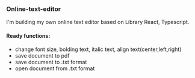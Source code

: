 ### Online-text-editor

I'm building my own online text editor based on Library React, Typescript.

#### Ready functions:

- change font size, bolding text, italic text, align text(center,left,right)
- save document to pdf
- save document to .txt format
- open document from .txt format
